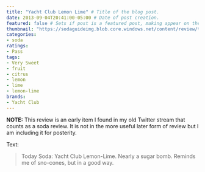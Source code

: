 ```yaml
---
title: "Yacht Club Lemon Lime" # Title of the blog post.
date: 2013-09-04T20:41:00-05:00 # Date of post creation.
featured: false # Sets if post is a featured post, making appear on the home page side bar.
thumbnail: "https://sodaguideimg.blob.core.windows.net/content/review/thumbs/yacht-club-lemon-lime.jpg" # Sets thumbnail image appearing inside card on homepage.
categories:
- soda
ratings:
- Pass
tags:
- Very Sweet
- fruit
- citrus
- lemon
- lime
- lemon-lime
brands:
- Yacht Club
---
```


**NOTE:** This review is an early item I found in my old Twitter stream that counts as a soda review. It is not in the more useful later form of review but I am including it for posterity.

<!-- \{\{< tweet 375433412883914752 >\}\} -->

Text:
> Today Soda: Yacht Club Lemon-Lime. Nearly a sugar bomb. Reminds me of sno-cones, but in a good way.
